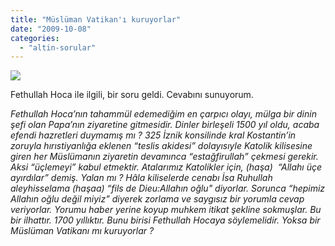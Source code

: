 ```yaml
---
title: "Müslüman Vatikan'ı kuruyorlar"
date: "2009-10-08"
categories: 
  - "altin-sorular"
---
```


![](/uploads/image/fethullah-gulen.jpg)

Fethullah Hoca ile ilgili, bir soru geldi. Cevabını sunuyorum.

_Fethullah Hoca’nın tahammül edemediğim en çarpıcı olayı, mülga bir dinin şefi olan Papa’nın ziyaretine gitmesidir. Dinler birleşeli 1500 yıl oldu, acaba efendi hazretleri duymamış mı ? 325 İznik konsilinde kral Kostantin’in zoruyla hırıstiyanlığa eklenen “teslis akidesi” dolayısıyle Katolik kilisesine giren her Müslümanın ziyaretin devamınca “estağfirullah” çekmesi gerekir. Aksi “üçlemeyi” kabul etmektir. Atalarımız Katolikler için, (haşa)  “Allahı üçe ayırdılar” demiş. Yalan mı ? Hâla kiliselerde cenabı İsa Ruhullah aleyhisselama (haşaa) “fils de Dieu:Allahın oğlu" diyorlar. Sorunca “hepimiz Allahın oğlu değil miyiz” diyerek zorlama ve saygısız bir yorumla cevap veriyorlar. Yorumu haber yerine koyup muhkem itikat şekline sokmuşlar. Bu bir ilhattır. 1700 yıllıktır. Bunu birisi Fethullah Hocaya söylemelidir. Yoksa bir Müslüman Vatikanı mı kuruyorlar ?_
